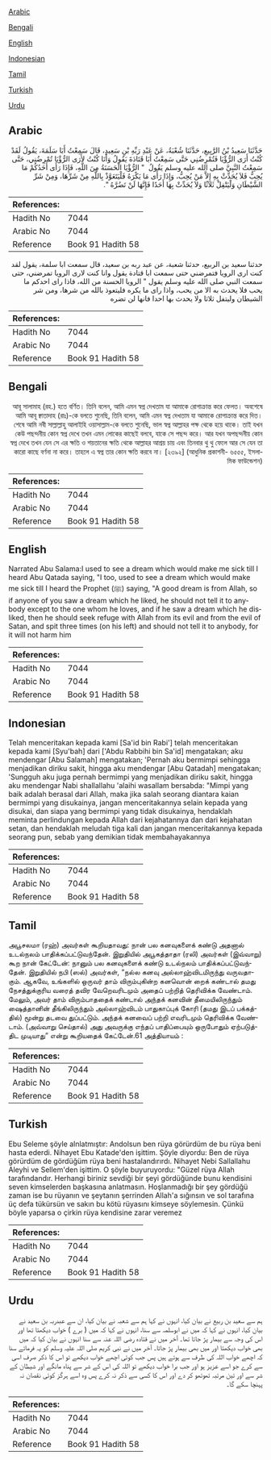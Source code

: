 [Arabic](#arabic)

[Bengali](#bengali)

[English](#english)

[Indonesian](#indonesian)

[Tamil](#tamil)

[Turkish](#turkish)

[Urdu](#urdu)

## Arabic


<div dir="rtl" lang="ar" style={{fontSize:'larger',backgroundColor:'#f8f9fa',padding:20}}>
حَدَّثَنَا سَعِيدُ بْنُ الرَّبِيعِ، حَدَّثَنَا شُعْبَةُ، عَنْ عَبْدِ رَبِّهِ بْنِ سَعِيدٍ، قَالَ سَمِعْتُ أَبَا سَلَمَةَ، يَقُولُ لَقَدْ كُنْتُ أَرَى الرُّؤْيَا فَتُمْرِضُنِي حَتَّى سَمِعْتُ أَبَا قَتَادَةَ يَقُولُ وَأَنَا كُنْتُ لأَرَى الرُّؤْيَا تُمْرِضُنِي، حَتَّى سَمِعْتُ النَّبِيَّ صلى الله عليه وسلم يَقُولُ ‏ "‏ الرُّؤْيَا الْحَسَنَةُ مِنَ اللَّهِ، فَإِذَا رَأَى أَحَدُكُمْ مَا يُحِبُّ فَلاَ يُحَدِّثْ بِهِ إِلاَّ مَنْ يُحِبُّ، وَإِذَا رَأَى مَا يَكْرَهُ فَلْيَتَعَوَّذْ بِاللَّهِ مِنْ شَرِّهَا، وَمِنْ شَرِّ الشَّيْطَانِ وَلْيَتْفِلْ ثَلاَثًا وَلاَ يُحَدِّثْ بِهَا أَحَدًا فَإِنَّهَا لَنْ تَضُرَّهُ ‏"‏‏.‏
</div>
<div style={{backgroundColor:'#f8f9fa',padding:20, marginBottom: 10}}><table> <thead> <tr> <th>References:</th> <th></th> </tr> </thead> <tbody><tr><td>Hadith No</td><td>7044</td></tr><tr><td>Arabic No</td><td>7044</td></tr><tr><td>Reference</td><td>Book 91 Hadith 58</td></tr></tbody></table></div>


<div dir="rtl" lang="ar" style={{fontSize:'larger',backgroundColor:'#f8f9fa',padding:20}}>
حدثنا سعيد بن الربيع، حدثنا شعبة، عن عبد ربه بن سعيد، قال سمعت ابا سلمة، يقول لقد كنت ارى الرويا فتمرضني حتى سمعت ابا قتادة يقول وانا كنت لارى الرويا تمرضني، حتى سمعت النبي صلى الله عليه وسلم يقول " الرويا الحسنة من الله، فاذا راى احدكم ما يحب فلا يحدث به الا من يحب، واذا راى ما يكره فليتعوذ بالله من شرها، ومن شر الشيطان وليتفل ثلاثا ولا يحدث بها احدا فانها لن تضره
</div>
<div style={{backgroundColor:'#f8f9fa',padding:20, marginBottom: 10}}><table> <thead> <tr> <th>References:</th> <th></th> </tr> </thead> <tbody><tr><td>Hadith No</td><td>7044</td></tr><tr><td>Arabic No</td><td>7044</td></tr><tr><td>Reference</td><td>Book 91 Hadith 58</td></tr></tbody></table></div>

## Bengali


<div dir="rtl" lang="bn" style={{fontSize:'larger',backgroundColor:'#f8f9fa',padding:20}}>
আবূ সালামাহ (রহ.) হতে বর্ণিত। তিনি বলেন, আমি এমন স্বপ্ন দেখতাম যা আমাকে রোগাক্রান্ত করে ফেলত। অবশেষে আমি আবূ ক্বাতাদাহ (রাঃ)-কে বলতে শুনেছি, তিনি বলেন, আমি এমন স্বপ্ন দেখতাম যা আমাকে রোগাক্রান্ত করে দিত। শেষে আমি নবী সাল্লাল্লাহু আলাইহি ওয়াসাল্লাম-কে বলতে শুনেছি, ভাল স্বপ্ন আল্লাহর পক্ষ থেকে হয়ে থাকে। তাই যখন কেউ পছন্দনীয় কোন স্বপ্ন দেখে তখন এমন লোকের কাছেই বলবে, যাকে সে পছন্দ করে। আর যখন অপছন্দনীয় কোন স্বপ্ন দেখে তখন যেন সে এর ক্ষতি ও শয়তানের ক্ষতি থেকে আল্লাহর আশ্রয় চায় এবং তিনবার থু থু ফেলে আর সে যেন তা কারো কাছে বর্ণনা না করে। তাহলে এ স্বপ্ন তার কোন ক্ষতি করবে না। [২৩৯২] (আধুনিক প্রকাশনী- ৬৫৫৫, ইসলামিক ফাউন্ডেশন)
</div>
<div style={{backgroundColor:'#f8f9fa',padding:20, marginBottom: 10}}><table> <thead> <tr> <th>References:</th> <th></th> </tr> </thead> <tbody><tr><td>Hadith No</td><td>7044</td></tr><tr><td>Arabic No</td><td>7044</td></tr><tr><td>Reference</td><td>Book 91 Hadith 58</td></tr></tbody></table></div>

## English


<div dir="ltr" lang="en" style={{fontSize:'larger',backgroundColor:'#f8f9fa',padding:20}}>
Narrated Abu Salama:I used to see a dream which would make me sick till I heard Abu Qatada saying, "I too, used to see a dream which would make me sick till I heard the Prophet (ﷺ) saying, "A good dream is from Allah, so if anyone of you saw a dream which he liked, he should not tell it to anybody except to the one whom he loves, and if he saw a dream which he disliked, then he should seek refuge with Allah from its evil and from the evil of Satan, and spit three times (on his left) and should not tell it to anybody, for it will not harm him
</div>
<div style={{backgroundColor:'#f8f9fa',padding:20, marginBottom: 10}}><table> <thead> <tr> <th>References:</th> <th></th> </tr> </thead> <tbody><tr><td>Hadith No</td><td>7044</td></tr><tr><td>Arabic No</td><td>7044</td></tr><tr><td>Reference</td><td>Book 91 Hadith 58</td></tr></tbody></table></div>

## Indonesian


<div dir="ltr" lang="id" style={{fontSize:'larger',backgroundColor:'#f8f9fa',padding:20}}>
Telah menceritakan kepada kami [Sa'id bin Rabi'] telah menceritakan kepada kami [Syu'bah] dari ['Abdu Rabbihi bin Sa'id] mengatakan; aku mendengar [Abu Salamah] mengatakan; 'Pernah aku bermimpi sehingga menjadikan diriku sakit, hingga aku mendengar [Abu Qatadah] mengatakan; 'Sungguh aku juga pernah bermimpi yang menjadikan diriku sakit, hingga aku mendengar Nabi shallallahu 'alaihi wasallam bersabda: "Mimpi yang baik adalah berasal dari Allah, maka jika salah seorang diantara kaian bermimpi yang disukainya, jangan menceritakannya selain kepada yang disukai, dan siapa yang bermimpi yang tidak disukainya, hendaklah meminta perlindungan kepada Allah dari kejahatannya dan dari kejahatan setan, dan hendaklah meludah tiga kali dan jangan menceritakannya kepada seorang pun, sebab yang demikian tidak membahayakannya
</div>
<div style={{backgroundColor:'#f8f9fa',padding:20, marginBottom: 10}}><table> <thead> <tr> <th>References:</th> <th></th> </tr> </thead> <tbody><tr><td>Hadith No</td><td>7044</td></tr><tr><td>Arabic No</td><td>7044</td></tr><tr><td>Reference</td><td>Book 91 Hadith 58</td></tr></tbody></table></div>

## Tamil


<div dir="ltr" lang="ta" style={{fontSize:'larger',backgroundColor:'#f8f9fa',padding:20}}>
அபூசலமா (ரஹ்) அவர்கள் கூறியதாவது: நான் பல கனவுகளைக் கண்டு அதனால் உடல்நலம் பாதிக்கப்பட்டுவந்தேன். இறுதியில் அபூகத்தாதா (ரலி) அவர்கள் (இவ்வாறு) கூற நான் கேட்டேன்: நானும் பல கனவுகளைக் கண்டு உடல்நலம் பாதிக்கப்பட்டுவந்தேன். இறுதியில் நபி (ஸல்) அவர்கள், “நல்ல கனவு அல்லாஹ்விடமிருந்து வருவதாகும். ஆகவே, உங்களில் ஒருவர் தாம் விரும்புகின்ற கனவொன் றைக் கண்டால் தமது நேசத்துக்குரிய வரைத் தவிர வேறெவரிடமும் அதைப் பற்றித் தெரிவிக்க வேண்டாம். மேலும், அவர் தாம் விரும்பாததைக் கண்டால் அந்தக் கனவின் தீமையிலிருந்தும் ஷைத்தானின் தீங்கிலிருந்தும் அல்லாஹ்விடம் பாதுகாப்புக் கோரி (தமது இடப் பக்கத்தில்) மூன்று தடவை துப்பட்டும். அந்தக் கனவைப் பற்றி எவரிடமும் தெரிவிக்க வேண்டாம். (அவ்வாறு செய்தால்) அது அவருக்கு எந்தப் பாதிப்பையும் ஒருபோதும் ஏற்படுத்திட முடியாது” என்று கூறியதைக் கேட்டேன்.61 அத்தியாயம் :
</div>
<div style={{backgroundColor:'#f8f9fa',padding:20, marginBottom: 10}}><table> <thead> <tr> <th>References:</th> <th></th> </tr> </thead> <tbody><tr><td>Hadith No</td><td>7044</td></tr><tr><td>Arabic No</td><td>7044</td></tr><tr><td>Reference</td><td>Book 91 Hadith 58</td></tr></tbody></table></div>

## Turkish


<div dir="ltr" lang="tr" style={{fontSize:'larger',backgroundColor:'#f8f9fa',padding:20}}>
Ebu Seleme şöyle alnlatmıştır: Andolsun ben rüya görürdüm de bu rüya beni hasta ederdi. Nihayet Ebu Katade'den işittim. Şöyle diyordu: Ben de rüya görürdüm de gördüğüm rüya beni hastalandırırdı. Nihayet Nebi Sallallahu Aleyhi ve Sellem'den işittim. O şöyle buyuruyordu: "Güzel rüya Allah tarafındandır. Herhangi biriniz sevdiği bir şeyi gördüğünde bunu kendisini seven kimselerden başkasına anlatmasın. Hoşlanmadığı bir şey gördüğü zaman ise bu rüyanın ve şeytanın şerrinden Allah'a sığınsın ve sol tarafına üç defa tükürsün ve sakın bu kötü rüyasını kimseye söylemesin. Çünkü böyle yaparsa o çirkin rüya kendisine zarar veremez
</div>
<div style={{backgroundColor:'#f8f9fa',padding:20, marginBottom: 10}}><table> <thead> <tr> <th>References:</th> <th></th> </tr> </thead> <tbody><tr><td>Hadith No</td><td>7044</td></tr><tr><td>Arabic No</td><td>7044</td></tr><tr><td>Reference</td><td>Book 91 Hadith 58</td></tr></tbody></table></div>

## Urdu


<div dir="rtl" lang="ur" style={{fontSize:'larger',backgroundColor:'#f8f9fa',padding:20}}>
ہم سے سعید بن ربیع نے بیان کیا، انہوں نے کہا ہم سے شعبہ نے بیان کیا، ان سے عبدربہ بن سعید نے بیان کیا، انہوں نے کہا کہ میں نے ابوسلمہ سے سنا، انہوں نے کہا کہ میں ( برے ) خواب دیکھتا تھا اور اس کی وجہ سے بیمار پڑ جاتا تھا۔ آخر میں نے قتادہ رضی اللہ عنہ سے سنا انہوں نے بیان کیا کہ میں بھی خواب دیکھتا اور میں بھی بیمار پڑ جاتا۔ آخر میں نے نبی کریم صلی اللہ علیہ وسلم کو یہ فرماتے سنا کہ اچھے خواب اللہ کی طرف سے ہوتے ہیں پس جب کوئی اچھے خواب دیکھے تو اس کا ذکر صرف اسی سے کرے جو اسے عزیز ہو اور جب برا خواب دیکھے تو اللہ کی اس کے شر سے پناہ مانگے اور شیطان کے شر سے اور تین مرتبہ تھوتھو کر دے اور اس کا کسی سے ذکر نہ کرے پس وہ اسے ہرگز کوئی نقصان نہ پہنچا سکے گا۔
</div>
<div style={{backgroundColor:'#f8f9fa',padding:20, marginBottom: 10}}><table> <thead> <tr> <th>References:</th> <th></th> </tr> </thead> <tbody><tr><td>Hadith No</td><td>7044</td></tr><tr><td>Arabic No</td><td>7044</td></tr><tr><td>Reference</td><td>Book 91 Hadith 58</td></tr></tbody></table></div>